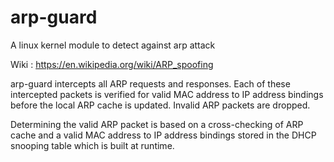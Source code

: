 # arp-guard
A linux kernel module to detect against arp attack 

Wiki : https://en.wikipedia.org/wiki/ARP_spoofing

arp-guard intercepts all ARP requests and responses. Each of these intercepted packets is verified for valid MAC address to IP address bindings before the local ARP cache is updated. Invalid ARP packets are dropped.

Determining the valid ARP packet is based on a cross-checking of ARP cache and a valid MAC address to IP address bindings stored in the DHCP snooping table which is built at runtime.